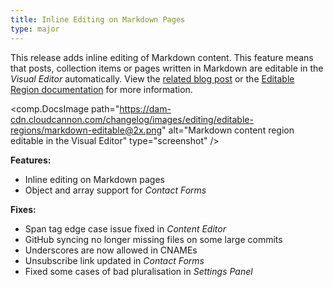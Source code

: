 ```yaml
---
title: Inline Editing on Markdown Pages
type: major
---
```



This release adds inline editing of Markdown content. This feature means that posts, collection items or pages written in Markdown are editable in the *Visual Editor* automatically. View the [related blog post](https://cloudcannon.com/features/2016/04/11/inline-editing-of-markdown-pages/) or the [Editable Region documentation](/documentation/edit/editing/html/) for more information.

<comp.DocsImage path="https://dam-cdn.cloudcannon.com/changelog/images/editing/editable-regions/markdown-editable@2x.png" alt="Markdown content region editable in the Visual Editor" type="screenshot" />

**Features:**

* Inline editing on Markdown pages
* Object and array support for *Contact Forms*


**Fixes:**

* Span tag edge case issue fixed in *Content Editor*
* GitHub syncing no longer missing files on some large commits
* Underscores are now allowed in CNAMEs
* Unsubscribe link updated in *Contact Forms*
* Fixed some cases of bad pluralisation in *Settings Panel*